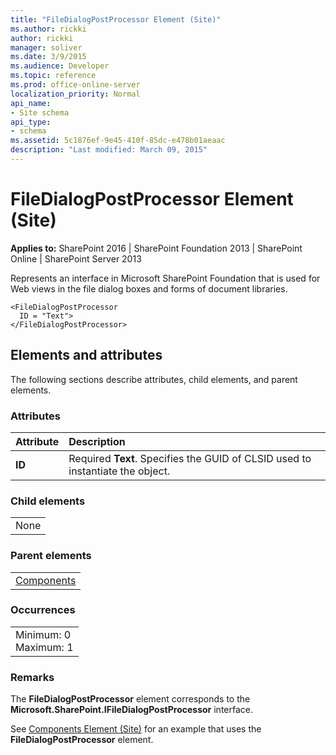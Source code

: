 ```yaml
---
title: "FileDialogPostProcessor Element (Site)"
ms.author: rickki
author: rickki
manager: soliver
ms.date: 3/9/2015
ms.audience: Developer
ms.topic: reference
ms.prod: office-online-server
localization_priority: Normal
api_name:
- Site schema
api_type:
- schema
ms.assetid: 5c1876ef-9e45-410f-85dc-e478b01aeaac
description: "Last modified: March 09, 2015"
---
```


# FileDialogPostProcessor Element (Site)

 
  
 **Applies to:** SharePoint 2016 | SharePoint Foundation 2013 | SharePoint Online | SharePoint Server 2013
  
Represents an interface in Microsoft SharePoint Foundation that is used for Web views in the file dialog boxes and forms of document libraries.
  
```
<FileDialogPostProcessor
  ID = "Text">
</FileDialogPostProcessor>
```

## Elements and attributes

The following sections describe attributes, child elements, and parent elements.

### Attributes

|**Attribute**|**Description**|
|:-----|:-----|
|**ID** <br/> |Required **Text**. Specifies the GUID of CLSID used to instantiate the object.  <br/> |
   
### Child elements

||
|:-----|
|None |
   
### Parent elements

||
|:-----|
|[Components](components-element-site.md)|
   
### Occurrences

||
|:-----|
|Minimum: 0  <br/> Maximum: 1  <br/> |
   
### Remarks

The **FileDialogPostProcessor** element corresponds to the **Microsoft.SharePoint.IFileDialogPostProcessor** interface. 
  
See [Components Element (Site)](components-element-site.md) for an example that uses the **FileDialogPostProcessor** element. 
  

